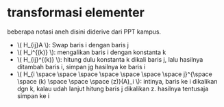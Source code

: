 # transformasi elementer

beberapa notasi aneh disini diderive dari PPT kampus.

- \\( H_{ij}A \\): Swap baris i dengan baris j
- \\( H_i^{(k)} \\): mengalikan baris i dengan konstanta k
- \\( H_{ij}^{(k)} \\): hitung dulu konstanta k dikali baris j, lalu hasilnya ditambah baris i, simpan jg hasilnya ke baris i
- \\( H_{i \space \space \space \space \space \space \space j}^{\space \space (k) \space \space \space (z)}(A)_i \\): intinya, baris ke i dikalikan dgn k, kalau udah lanjut hitung baris j dikalikan z. hasilnya tentusaja simpan ke i